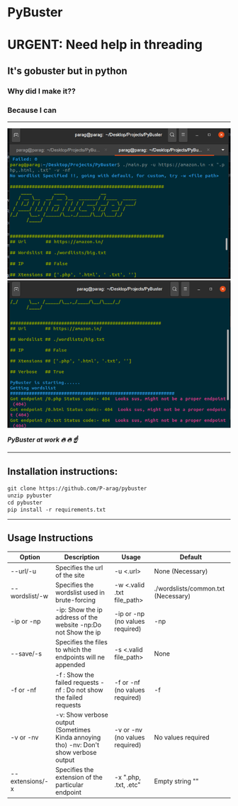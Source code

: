 # PyBuster

# URGENT: Need help in threading

## It's gobuster but in python

### Why did I make it??

### Because I **can**
---

![](https://raw.githubusercontent.com/P-arag/pybuster/main/screenshots/pybuster1.jpg)
![](https://raw.githubusercontent.com/P-arag/pybuster/main/screenshots/pybuster2.jpg)

***PyBuster at work :fire: :fire: :point_up:***

---

## Installation instructions:

```terminal
git clone https://github.com/P-arag/pybuster
unzip pybuster
cd pybuster
pip install -r requirements.txt
```

---

## Usage Instructions

| Option          | Description                                                                           | Usage                           | Default                             |
| --------------- | ------------------------------------------------------------------------------------- | ------------------------------- | ----------------------------------- |
| --url/-u        | Specifies the url of the site                                                         | -u <.url>                       | None (Necessary)                    |
| --wordslist/-w  | Specifies the wordslist used in brute-forcing                                         | -w <.valid .txt file_path>      | ./wordslists/common.txt (Necessary) |
| -ip or -np      | -ip: Show the ip address of the website -np:Do not Show the ip                        | -ip or -np (no values required) | -np                                 |
| --save/-s       | Specifies the files to which the endpoints will ne appended                           | -s <.valid file_path>           | None                                |
| -f or -nf       | -f : Show the failed requests -nf : Do not show the failed requests                   | -f or -nf (no values required)  | -f                                  |
| -v or -nv       | -v: Show verbose output (Sometimes Kinda annoying tho) -nv: Don't show verbose output | -v or -nv (no values required)  | No values required                  |
| --extensions/-x | Specifies the extension of the particular endpoint                                    | -x ".php, .txt, .etc"           | Empty string ""                     |

